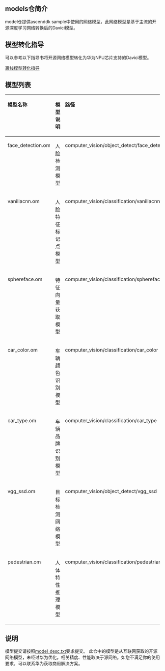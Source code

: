  ## models仓简介
 model仓提供ascenddk sample中使用的网络模型，此网络模型是基于主流的开源深度学习网络转换后的Davici模型。
 
 ## 模型转化指导
可以参考以下指导书将开源网络模型转化为华为NPU芯片支持的Davici模型。

[离线模型转化指导](https://ascend.github.io/ascenddk-private/doc/cn/mindstudio_opg/%E6%96%B0%E5%A2%9E%E8%87%AA%E5%AE%9A%E4%B9%89%E6%A8%A1%E5%9E%8B%E7%BB%84%E4%BB%B6.html)

## 模型列表<a name="section62083614491"></a>

<a name="table224171614494"></a>
<table><thead align="left"><tr id="row5243191618495"><th class="cellrowborder" valign="top" width="30%" id="mcps1.1.6.1.1"><p id="p1524371634910"><a name="p1524371634910"></a><a name="p1524371634910"></a>模型名称</p>
</th>
<th class="cellrowborder" valign="top" width="30%" id="mcps1.1.6.1.2"><p id="p82431216154918"><a name="p82431216154918"></a><a name="p82431216154918"></a>模型说明</p>
</th>
<th class="cellrowborder" valign="top" width="40%" id="mcps1.1.6.1.3"><p id="p172431016184911"><a name="p172431016184911"></a><a name="p172431016184911"></a>路径</p>
</th>

</tr>
</thead>
<tbody><tr id="row12243161634918"><td class="cellrowborder" valign="top" width="30%" headers="mcps1.1.6.1.1 "><p id="p324351654911">face_detection.om</p>
</td>
<td class="cellrowborder" valign="top" width="30%" headers="mcps1.1.6.1.2 "><p id="p15243916204916">人脸检测模型</p>
</td>
<td class="cellrowborder" valign="top" width="40%" headers="mcps1.1.6.1.3 "><p id="p9879201815507">computer_vision/object_detect/face_detection</p>
</td>
</tr>
<tr id="row12243161634918"><td class="cellrowborder" valign="top" width="30%" headers="mcps1.1.6.1.1 "><p id="p324351654911">vanillacnn.om</p>
</td>
<td class="cellrowborder" valign="top" width="30%" headers="mcps1.1.6.1.2 "><p id="p15243916204916">人脸特征标记点模型</p>
</td>
<td class="cellrowborder" valign="top" width="40%" headers="mcps1.1.6.1.3 "><p id="p9879201815507">computer_vision/classification/vanillacnn</p>
</td>
</tr><tr id="row12243161634918"><td class="cellrowborder" valign="top" width="30%" headers="mcps1.1.6.1.1 "><p id="p324351654911">sphereface.om</p>
</td>
<td class="cellrowborder" valign="top" width="30%" headers="mcps1.1.6.1.2 "><p id="p15243916204916">特征向量获取模型</p>
</td>
<td class="cellrowborder" valign="top" width="40%" headers="mcps1.1.6.1.3 "><p id="p9879201815507">computer_vision/classification/sphereface</p>
</td>
</tr>
</tr><tr id="row12243161634918"><td class="cellrowborder" valign="top" width="30%" headers="mcps1.1.6.1.1 "><p id="p324351654911">car_color.om</p>
</td>
<td class="cellrowborder" valign="top" width="30%" headers="mcps1.1.6.1.2 "><p id="p15243916204916">车辆颜色识别模型</p>
</td>
<td class="cellrowborder" valign="top" width="40%" headers="mcps1.1.6.1.3 "><p id="p9879201815507">computer_vision/classification/car_color</p>
</td>
</tr>
<tr id="row12243161634918"><td class="cellrowborder" valign="top" width="30%" headers="mcps1.1.6.1.1 "><p id="p324351654911">car_type.om</p>
</td>
<td class="cellrowborder" valign="top" width="30%" headers="mcps1.1.6.1.2 "><p id="p15243916204916">车辆品牌识别模型</p>
</td>
<td class="cellrowborder" valign="top" width="40%" headers="mcps1.1.6.1.3 "><p id="p9879201815507">computer_vision/classification/car_type</p>
</td>
</tr>

<tr id="row12243161634918"><td class="cellrowborder" valign="top" width="30%" headers="mcps1.1.6.1.1 "><p id="p324351654911">vgg_ssd.om</p>
</td>
<td class="cellrowborder" valign="top" width="30%" headers="mcps1.1.6.1.2 "><p id="p15243916204916">目标检测网络模型</p>
</td>
<td class="cellrowborder" valign="top" width="40%" headers="mcps1.1.6.1.3 "><p id="p9879201815507">computer_vision/object_detect/vgg_ssd</p>
</td>
</tr>

<tr id="row12243161634918"><td class="cellrowborder" valign="top" width="30%" headers="mcps1.1.6.1.1 "><p id="p324351654911">pedestrian.om</p>
</td>
<td class="cellrowborder" valign="top" width="30%" headers="mcps1.1.6.1.2 "><p id="p15243916204916">人体特性推理模型</p>
</td>
<td class="cellrowborder" valign="top" width="40%" headers="mcps1.1.6.1.3 "><p id="p9879201815507">computer_vision/classification/pedestrian</p>
</td>
</tr>
</tbody>
</table>

## 说明<a name="section5806355565"></a>

模型提交请按照[model_desc.txt](model_desc.txt)要求提交。
此仓中的模型是从互联网获取的开源网络模型，未经过华为优化，相关精度、性能取决于源网络。如您不满足你的使用要求，可以联系华为获取商用解决方案。
